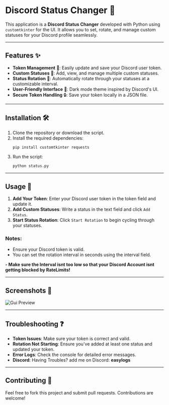 
# Discord Status Changer 🚀

This application is a **Discord Status Changer** developed with Python using `customtkinter` for the UI. It allows you to set, rotate, and manage custom statuses for your Discord profile seamlessly.

---

## Features ✨

- **Token Management** 🔑: Easily update and save your Discord user token.
- **Custom Statuses** 📝: Add, view, and manage multiple custom statuses.
- **Status Rotation** 🔄: Automatically rotate through your statuses at a customizable interval.
- **User-Friendly Interface** 🎨: Dark mode theme inspired by Discord's UI.
- **Secure Token Handling** 🔒: Save your token locally in a JSON file.

---

## Installation 🛠️

1. Clone the repository or download the script.
2. Install the required dependencies:
    ```bash
    pip install customtkinter requests
    ```
3. Run the script:
    ```bash
    python status.py
    ```

---

## Usage 🚀

1. **Add Your Token**: Enter your Discord user token in the token field and update it.
2. **Add Custom Statuses**: Write a status in the text field and click `Add Status`.
3. **Start Status Rotation**: Click `Start Rotation` to begin cycling through your statuses.

### Notes:
- Ensure your Discord token is valid.
- You can set the rotation interval in seconds using the interval field.

**- Make sure the Interval isnt too low so that your Discord Account isnt getting blocked by RateLimits!**

---

## Screenshots 📸

![Gui Preview](https://imgur.com/Fzt2DXJ.png)


---

## Troubleshooting ❓

- **Token Issues**: Make sure your token is correct and valid.
- **Rotation Not Starting**: Ensure you've added at least one status and updated your token.
- **Error Logs**: Check the console for detailed error messages.
- **Discord**: Having Troubles? add me on Discord: **easylogs**

---

## Contributing 🤝

Feel free to fork this project and submit pull requests. Contributions are welcome!
